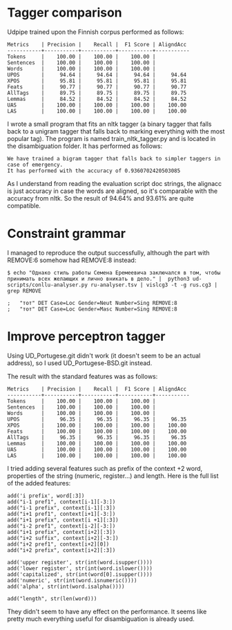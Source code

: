 # Tagger comparison

Udpipe trained upon the Finnish corpus performed as follows:

```
Metrics    | Precision |    Recall |  F1 Score | AligndAcc
-----------+-----------+-----------+-----------+-----------
Tokens     |    100.00 |    100.00 |    100.00 |
Sentences  |    100.00 |    100.00 |    100.00 |
Words      |    100.00 |    100.00 |    100.00 |
UPOS       |     94.64 |     94.64 |     94.64 |     94.64
XPOS       |     95.81 |     95.81 |     95.81 |     95.81
Feats      |     90.77 |     90.77 |     90.77 |     90.77
AllTags    |     89.75 |     89.75 |     89.75 |     89.75
Lemmas     |     84.52 |     84.52 |     84.52 |     84.52
UAS        |    100.00 |    100.00 |    100.00 |    100.00
LAS        |    100.00 |    100.00 |    100.00 |    100.00
```

I wrote a small program that fits an nltk tagger (a binary tagger that falls back to a unigram tagger that falls back to marking everything with the most popular tag). The program is named train_nltk_tagger.py and is located in the disambiguation folder. It has performed as follows:

```
We have trained a bigram tagger that falls back to simpler taggers in case of emergency.
It has performed with the accuracy of 0.9360702420503085
```

As I understand from reading the evaluation script doc strings, the alignacc is just accuracy in case the words are aligned, so it's comparable with the accuracy from nltk.
So the result of 94.64% and 93.61% are quite compatible.

# Constraint grammar

I managed to reproduce the output successfully, although the part with REMOVE:6 somehow had REMOVE:8 instead:

```
$ echo "Однако стиль работы Семена Еремеевича заключался в том, чтобы принимать всех желающих и лично вникать в дело." |  python3 ud-scripts/conllu-analyser.py ru-analyser.tsv | vislcg3 -t -g rus.cg3 | grep REMOVE

;	"тот" DET Case=Loc Gender=Neut Number=Sing REMOVE:8
;	"тот" DET Case=Loc Gender=Masc Number=Sing REMOVE:8

```

# Improve perceptron tagger

Using UD_Portugese.git didn't work (it doesn't seem to be an actual address), so I used UD_Portugese-BSD.git instead.

The result with the standard features was as follows:

```
Metrics    | Precision |    Recall |  F1 Score | AligndAcc
-----------+-----------+-----------+-----------+-----------
Tokens     |    100.00 |    100.00 |    100.00 |
Sentences  |    100.00 |    100.00 |    100.00 |
Words      |    100.00 |    100.00 |    100.00 |
UPOS       |     96.35 |     96.35 |     96.35 |     96.35
XPOS       |    100.00 |    100.00 |    100.00 |    100.00
Feats      |    100.00 |    100.00 |    100.00 |    100.00
AllTags    |     96.35 |     96.35 |     96.35 |     96.35
Lemmas     |    100.00 |    100.00 |    100.00 |    100.00
UAS        |    100.00 |    100.00 |    100.00 |    100.00
LAS        |    100.00 |    100.00 |    100.00 |    100.00
```

I tried adding several features such as prefix of the context +2 word, properties of the string (numeric, register...) and length. Here is the full list of the added features:
```
add('i prefix', word[:3])
add("i-1 pref1", context[i-1][-3:])
add("i-1 prefix", context[i-1][:3])
add("i+1 pref1", context[i+1][-3:])
add("i+1 prefix", context[i +1][:3])
add("i-2 pref1", context[i-2][-3:])
add("i+1 prefix", context[i+2][:3])
add("i+2 suffix", context[i+2][-3:])
add("i+2 pref1", context[i+2][0])
add("i+2 prefix", context[i+2][:3])

add('upper register', str(int(word.isupper())))
add('lower register', str(int(word.islower())))
add('capitalized', str(int(word[0].isupper())))
add('numeric', str(int(word.isnumeric())))
add('alpha', str(int(word.isalpha())))

add("length", str(len(word)))
```

They didn't seem to have any effect on the performance. It seems like pretty much everything useful for disambiguation is already used.
